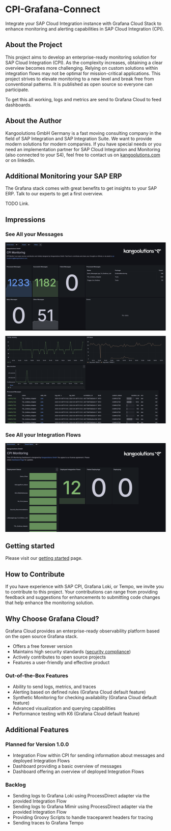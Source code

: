 # CPI-Grafana-Connect

Integrate your SAP Cloud Integration instance with Grafana Cloud Stack to enhance monitoring and alerting capabilities in SAP Cloud Integration (CPI).

## About the Project

This project aims to develop an enterprise-ready monitoring solution for SAP Cloud Integration (CPI). As the complexity increases, obtaining a clear overview becomes more challenging. Relying on custom solutions within integration flows may not be optimal for mission-critical applications. This project strives to elevate monitoring to a new level and break free from conventional patterns. It is published as open source so everyone can participate.

To get this all working, logs and metrics are send to Grafana Cloud to feed dashboards.

## About the Author

Kangoolutions GmbH Germany is a fast moving consulting company in the field of SAP Integration and SAP Integration Suite. We want to provide modern solutions for modern companies.
If you have special needs or you need an implementation partner for SAP Cloud Integration and Monitoring (also connected to your S4), feel free to contact us on [kangoolutions.com](https://kangoolutions.com) or on linkedin.

## Additional Monitoring your SAP ERP

The Grafana stack comes with great benefits to get insights to your SAP ERP. Talk to our experts to get a first overview.

TODO Link.

## Impressions

### See All your Messages

![Screenshot](ressources/media/screenshots/promotion1.png)

![Screenshot](ressources/media/screenshots/promotion1-2.png)

### See All your Integration Flows

![Screenshot](ressources/media/screenshots/promotion2.png)

## Getting started

Please visit our [getting started](getting%20started.md) page.

## How to Contribute

If you have experience with SAP CPI, Grafana Loki, or Tempo, we invite you to contribute to this project. Your contributions can range from providing feedback and suggestions for enhancements to submitting code changes that help enhance the monitoring solution.

## Why Choose Grafana Cloud?

Grafana Cloud provides an enterprise-ready observability platform based on the open source Grafana stack.

- Offers a free forever version
- Maintains high security standards ([security compliance](https://grafana.com/legal/security-compliance/))
- Actively contributes to open source projects
- Features a user-friendly and effective product

### Out-of-the-Box Features

- Ability to send logs, metrics, and traces
- Alerting based on defined rules (Grafana Cloud default feature)
- Synthetic Monitoring for checking availability (Grafana Cloud default feature)
- Advanced visualization and querying capabilities
- Performance testing with K6 (Grafana Cloud default feature)

## Additional Features

### Planned for Version 1.0.0

- Integration Flow within CPI for sending information about messages and deployed Integration Flows
- Dashboard providing a basic overview of messages
- Dashboard offering an overview of deployed Integration Flows

### Backlog

- Sending logs to Grafana Loki using ProcessDirect adapter via the provided Integration Flow
- Sending logs to Grafana Mimir using ProcessDirect adapter via the provided Integration Flow
- Providing Groovy Scripts to handle traceparent headers for tracing
- Sending traces to Grafana Tempo
